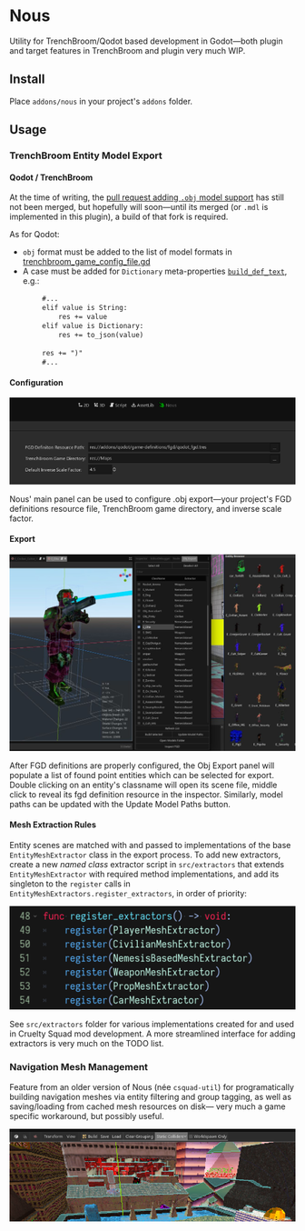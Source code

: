 # Nous

Utility for TrenchBroom/Qodot based development in Godot—both plugin and target features in TrenchBroom and plugin very much WIP.


## Install

Place `addons/nous` in your project's `addons` folder.

## Usage

### TrenchBroom Entity Model Export

#### Qodot / TrenchBroom

At the time of writing, the [pull request adding `.obj` model support](https://github.com/TrenchBroom/TrenchBroom/pull/3910) has still not been merged, but hopefully will soon—until its merged (or `.mdl` is implemented in this plugin), a build of that fork is required.

As for Qodot:
  - `obj` format must be added to the list of model formats in [trenchbroom_game_config_file.gd](https://github.com/QodotPlugin/qodot-plugin/blob/6f98fdb739abc5b25031a01582749be98d194bfe/addons/qodot/src/resources/game-definitions/trenchbroom/trenchbroom_game_config_file.gd#L43)
  - A case must be added for `Dictionary` meta-properties [`build_def_text`](https://github.com/QodotPlugin/qodot-plugin/blob/6f98fdb739abc5b25031a01582749be98d194bfe/addons/qodot/src/resources/game-definitions/fgd/qodot_fgd_class.gd#L70), e.g.:
  
````gdscript
		#...
		elif value is String:
			res += value
		elif value is Dictionary:
			res += to_json(value)

		res += ")"
		#...
````

#### Configuration

![Settings Panel](media/main-panel-settings-01.png)

Nous' main panel can be used to configure .obj export—your project's FGD definitions resource file, TrenchBroom game directory, and inverse scale factor.

#### Export

<img src="media/panel-view-diptych-01.jpg" alt="Export Panel" width="auto"  max-height="700px"/>

After FGD definitions are properly configured, the Obj Export panel will populate a list of found point entities which can be selected for export. Double clicking on an entity's classname will open its scene file, middle click to reveal its fgd definition resource in the inspector. Similarly, model paths can be updated with the Update Model Paths button.

#### Mesh Extraction Rules

Entity scenes are matched with and passed to implementations of the base `EntityMeshExtractor` class in the export process. To add new extractors, create a new _named class_ extractor script in `src/extractors` that extends `EntityMeshExtractor` with required method implementations, and add its singleton to the `register` calls in `EntityMeshExtractors.register_extractors`, in order of priority:

<img src="media/extractor-register-01.png" alt="Add Extractor"/>

See `src/extractors` folder for various implementations created for and used in Cruelty Squad mod development. A more streamlined interface for adding extractors is very much on the TODO list.

### Navigation Mesh Management

Feature from an older version of Nous (née `csquad-util`) for programatically building navigation meshes via entity filtering and group tagging, as well as saving/loading from cached mesh resources on disk— very much a game specific workaround, but possibly useful.

<img src="media/navbuilder-menu-01.png" alt="NavBuilder Menu"/>



